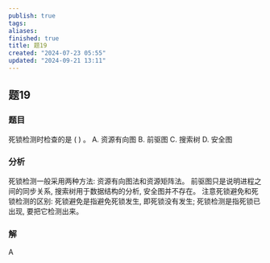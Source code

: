```yaml
---
publish: true
tags: 
aliases: 
finished: true
title: 题19
created: "2024-07-23 05:55"
updated: "2024-09-21 13:11"
---
```

## 题19
### 题目
死锁检测时检查的是 ( ) 。
A. 资源有向图 
B. 前驱图
C. 搜索树 
D. 安全图
### 分析
死锁检测一般采用两种方法: 资源有向图法和资源矩阵法。
前驱图只是说明进程之间的同步关系, 搜索树用于数据结构的分析, 安全图并不存在。
注意死锁避免和死锁检测的区别: 
死锁避免是指避免死锁发生, 即死锁没有发生; 
死锁检测是指死锁已出现, 要把它检测出来。
### 解
A